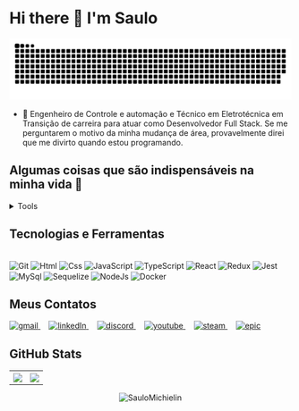 # Hi there 👋 I'm Saulo


<div align="center">
  <a href="https://1999azzar.github.io/1999AZZAR/">
  <img  src="https://github.com/1999AZZAR/1999AZZAR/blob/main/resources/img/grid-snake.svg"
       alt="snake" /></a>
</div>

- 🔭 Engenheiro de Controle e automação e Técnico em Eletrotécnica em Transição de carreira para atuar como Desenvolvedor Full Stack. Se me perguntarem o motivo da minha mudança de área, provavelmente direi que me divirto quando estou programando. 

## Algumas coisas que são indispensáveis na minha vida 🤔

<details>
<summary>Tools</summary>
<div>
    <ul align="justify">
      <li>🎮 Sou fã de <strong>jogos de RPG (PC e console)</strong>, principalmente MMORPG, <strong>estrátegia</strong> e <strong>jogos de construção</strong> particularmente me atraem mais.</li>
      <li>🏊‍♀️ Uma coisa que eu adoro fazer, principalmente nos momentos que estou com tempo livre é <strong>nadar</strong> e <strong>gravar vídeos</strong> no <a style="margin-right: 15px;" href="https://www.youtube.com/c/warfighters/" target="_blank">
        <img width="100px" alt="youtube" src="https://img.shields.io/badge/YouTube-FF0000?style=for-the-badge&logo=youtube&logoColor=white" />
      </a> com meu <strong>filho incrível</strong>.</li>  
      <li>💻 Quando se trata de <strong>Back-end</strong>, compreendi sobre o <strong>NodeJS</strong> e seu famoso framework, o <strong>Express</strong>. Utilização de <strong>MySQL</strong> e <strong>Sequelize</strong>. Na parte de <strong>arquitetura</strong> tenho noção dos princípios <strong>MVC, SOLID e DDD</strong>, mas estou em busca de entender mais estes conceitos e absorver novos.</li>
      <li>📱 Quando se trata de <strong>Front-end</strong>, utilizo o <strong>React</strong>, gosto de pensar em como fazer a <strong>lógica</strong>, <strong>reutilizar componentes</strong> e manter o <strong>código organizado</strong>, para gerenciamento de estados gosto de utilizar o <strong>Redux</strong>.</li>
    </ul>
  </div>
</details>

## Tecnologias e Ferramentas
<div style="display: inline_block"><br>
  <img align="center" alt="Git" height="40" width="130" src="https://img.shields.io/badge/GitHub-100000?style=for-the-badge&logo=github&logoColor=white">
  <img align="center" alt="Html" height="40" width="130" src="https://img.shields.io/badge/HTML5-E34F26?style=for-the-badge&logo=html5&logoColor=white">
  <img align="center" alt="Css" height="40" width="130" src="https://img.shields.io/badge/CSS3-1572B6?style=for-the-badge&logo=css3&logoColor=white">
  <img align="center" alt="JavaScript" height="40" width="130" src="https://img.shields.io/badge/JavaScript-323330?style=for-the-badge&logo=javascript&logoColor=F7DF1E">
  <img align="center" alt="TypeScript" height="40" width="130" src="https://img.shields.io/badge/TypeScript-007ACC?style=for-the-badge&logo=typescript&logoColor=white">
  <img align="center" alt="React" height="40" width="130" src="https://img.shields.io/badge/React-20232A?style=for-the-badge&logo=react&logoColor=61DAFB">
  <img align="center" alt="Redux" height="40" width="130" src="https://img.shields.io/badge/Redux-593D88?style=for-the-badge&logo=redux&logoColor=white">
  <img align="center" alt="Jest" height="40" width="130" src="https://img.shields.io/badge/Jest-C21325?style=for-the-badge&logo=jest&logoColor=white">
  <img align="center" alt="MySql" height="40" width="130" src="https://img.shields.io/badge/MySQL-005C84?style=for-the-badge&logo=mysql&logoColor=white">
  <img align="center" alt="Sequelize" height="40" width="130" src="https://img.shields.io/badge/Sequelize-52B0E7?style=for-the-badge&logo=Sequelize&logoColor=white">
  <img align="center" alt="NodeJs" height="40" width="130" src="https://img.shields.io/badge/Node.js-339933?style=for-the-badge&logo=nodedotjs&logoColor=white">
  <img align="center" alt="Docker" height="40" width="130" src="https://img.shields.io/badge/Docker-2CA5E0?style=for-the-badge&logo=docker&logoColor=white">
  </div>

## Meus Contatos
  <a style="margin-right: 15px;" href="mailto:saulomichielin@gmail.com" target="_blank">
    <img width="95px" alt="gmail" src="https://img.shields.io/badge/Gmail-D14836?style=for-the-badge&logo=gmail&logoColor=white" />
  </a>
  <a style="margin-right: 15px;" href="https://www.linkedin.com/in/saulo-michielin-dev/" target="_blank">
    <img width="120px" alt="linkedIn" src="https://img.shields.io/badge/LinkedIn-0077B5?style=for-the-badge&logo=linkedin&logoColor=white" />
  </a>
  <a style="margin-right: 15px;" href="https://www.discord.com/channels/Saulo9439" target="_blank">
    <img width="115px" alt="discord" src="https://img.shields.io/badge/Discord-5865F2?style=for-the-badge&logo=discord&logoColor=white" />
  </a>
  <a style="margin-right: 15px;" href="https://www.youtube.com/c/warfighters/" target="_blank">
    <img width="115px" alt="youtube" src="https://img.shields.io/badge/YouTube-FF0000?style=for-the-badge&logo=youtube&logoColor=white" />
  </a>
  <a style="margin-right: 15px;" href="https://steamcommunity.com/id/Lucky_skyier/" target="_blank">
    <img width="98px" alt="steam" src="https://img.shields.io/badge/Steam-000000?style=for-the-badge&logo=steam&logoColor=white" />
  </a>
  <a style="margin-right: 15px;" href="https://store.epicgames.com/pt-BR/u/8c85b46cd09f404cbd31ca774a7a8d44" target="_blank">
    <img width="135px" alt="epic" src="https://img.shields.io/badge/Epic%20Games-313131?style=for-the-badge&logo=Epic%20Games&logoColor=white" />
  </a>

## GitHub Stats
<table>
<tr><td>
<a href="https://github.com/saulomichielin/github-readme-stats" rel="noopener noreferrer" target="_blank">
    <img align="center" src="https://github-readme-stats.vercel.app/api?username=saulomichielin&show_icons=true&theme=blue-green" />
  </a>
</td><td>
  <a href="https://github.com/saulomichielin/github-readme-stats" rel="noopener noreferrer" target="_blank" target="_blank">
    <img align="center" style=plastic&logo=appveyor src="https://github-readme-stats.vercel.app/api/top-langs/?username=saulomichielin&layout=compact&theme=blue-green" />
  </a>
 </table>
  
<p align="center"> <img src="https://komarev.com/ghpvc/?username=SauloMichielin&label=Views&color=blue&style=plastic" alt="SauloMichielin" /> </p>
